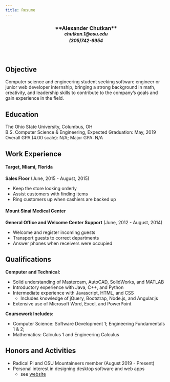 ```yaml
---
title: Resume
---
```

<h3 align='center'>**Alexander Chutkan**</h3>
<h5 align='center' style='position:relative;bottom:20px;'>chutkan.1@osu.edu</h5>
<h5 align='center' style='position:relative;bottom:40px;'>(305)742-6954</h5>


## Objective
Computer science and engineering student seeking software engineer or junior web developer internship, bringing a strong background in math, creativity, and leadership skills to contribute to the company’s goals and gain experience in the field.

## Education
The Ohio State University, Columbus, OH<br>
B.S. Computer Science & Engineering, Expected Graduation: May, 2019<br>
Overall GPA (4.00 scale): N/A; Major GPA: N/A

## Work Experience
#### Target, Miami, Florida
**Sales Floor** (June, 2015 - August, 2015)
- Keep the store looking orderly
- Assist customers with finding items
- Ring customers up when cashiers are backed up

#### Mount Sinai Medical Center
**General Office and Welcome Center Support** (June, 2012 - August, 2014)
- Welcome and register incoming guests
- Transport guests to correct departments
- Answer phones when receivers were occupied

## Qualifications
**Computer and Technical:**
+ Solid understanding of Mastercam, AutoCAD, SolidWorks, and MATLAB
+ Introductory experience with Java, C++, and Python
+ Intermediate experience with Javascript, HTML, and CSS
  + Includes knowledge of jQuery, Bootstrap, Node.js, and Angular.js
+ Extensive use of Microsoft Word, Excel, and PowerPoint

**Coursework Includes:**
+ Computer Science: Software Development 1; Engineering Fundamentals 1 & 2;
+ Mathematics: Calculus 1 and Engineering Calculus

## Honors and Activities
* Radical Pi and OSU Mountaineers member (August 2019 - Present)
* Personal interest in designing desktop software and web apps
  * see [website](chutkan1.github.io)
